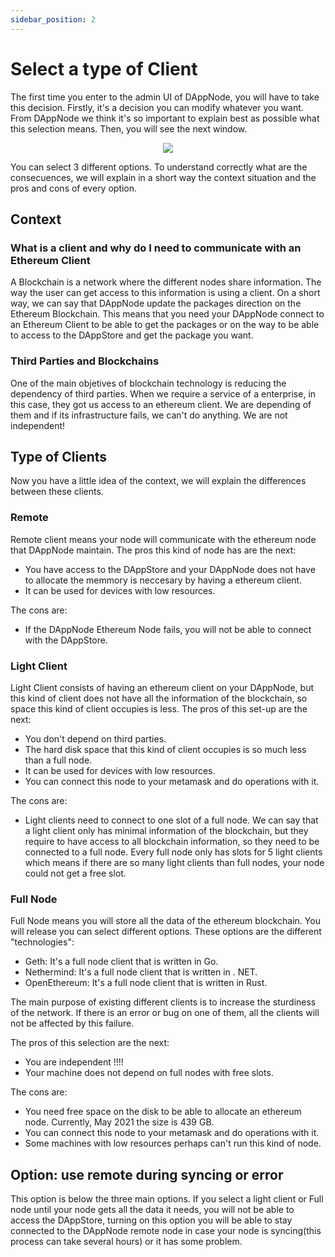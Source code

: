 ```yaml
---
sidebar_position: 2
---
```


# Select a type of Client

The first time you enter to the admin UI of DAppNode, you will have to take this decision. Firstly, it's a decision you can modify whatever you want. From DAppNode we think it's so important to explain best as possible what this selection means. Then, you will see the next window.

<p align="center">
    <img src="../../../../img/system_view_repository.png"/>
</p>

You can select 3 different options. To understand correctly what are the consecuences, we will explain in a short way the context situation and the pros and cons of every option.

## Context

### What is a client and why do I need to communicate with an Ethereum Client

A Blockchain is a network where the different nodes share information. The way the user can get access to this information is using a client.
On a short way, we can say that DAppNode update the packages direction on the Ethereum Blockchain. This means that you need your DAppNode connect to an Ethereum Client to be able to get the packages or on the way to be able to access to the DAppStore and get the package you want.

### Third Parties and Blockchains

One of the main objetives of blockchain technology is reducing the dependency of third parties. When we require a service of a enterprise, in this case, they got us access to an ethereum client. We are depending of them and if its infrastructure fails, we can't do anything. We are not independent!

## Type of Clients

Now you have a little idea of the context, we will explain the differences between these clients.

### Remote

Remote client means your node will communicate with the ethereum node that DAppNode maintain. The pros this kind of node has are the next:

- You have access to the DAppStore and your DAppNode does not have to allocate the memmory is neccesary by having a ethereum client.
- It can be used for devices with low resources.

The cons are:

- If the DAppNode Ethereum Node fails, you will not be able to connect with the DAppStore.

### Light Client

Light Client consists of having an ethereum client on your DAppNode, but this kind of client does not have all the information of the blockchain, so space this kind of client occupies is less. The pros of this set-up are the next:

- You don't depend on third parties.
- The hard disk space that this kind of client occupies is so much less than a full node.
- It can be used for devices with low resources.
- You can connect this node to your metamask and do operations with it.

The cons are:

- Light clients need to connect to one slot of a full node. We can say that a light client only has minimal information of the blockchain, but they require to have access to all blockchain information, so they need to be connected to a full node. Every full node only has slots for 5 light clients which means if there are so many light clients than full nodes, your node could not get a free slot.

### Full Node

Full Node means you will store all the data of the ethereum blockchain. You will release you can select different options. These options are the different "technologies":

- Geth: It's a full node client that is written in Go.
- Nethermind: It's a full node client that is written in . NET.
- OpenEthereum: It's a full node client that is written in Rust.

The main purpose of existing different clients is to increase the sturdiness of the network. If there is an error or bug on one of them, all the clients will not be affected by this failure.

The pros of this selection are the next:

- You are independent !!!!
- Your machine does not depend on full nodes with free slots.

The cons are:

- You need free space on the disk to be able to allocate an ethereum node. Currently, May 2021 the size is 439 GB.
- You can connect this node to your metamask and do operations with it.
- Some machines with low resources perhaps can't run this kind of node.

## Option: use remote during syncing or error

This option is below the three main options. If you select a light client or Full node until your node gets all the data it needs, you will not be able to access the DAppStore, turning on this option you will be able to stay connected to the DAppNode remote node in case your node is syncing(this process can take several hours) or it has some problem.
